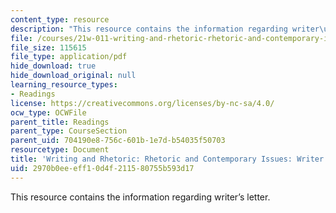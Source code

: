 ```yaml
---
content_type: resource
description: "This resource contains the information regarding writer\u2019s letter."
file: /courses/21w-011-writing-and-rhetoric-rhetoric-and-contemporary-issues-fall-2015/2970b0eeeff10d4f211580755b593d17_MIT21W_011F15_Writers.pdf
file_size: 115615
file_type: application/pdf
hide_download: true
hide_download_original: null
learning_resource_types:
- Readings
license: https://creativecommons.org/licenses/by-nc-sa/4.0/
ocw_type: OCWFile
parent_title: Readings
parent_type: CourseSection
parent_uid: 704190e8-756c-601b-1e7d-b54035f50703
resourcetype: Document
title: 'Writing and Rhetoric: Rhetoric and Contemporary Issues: Writer''s Letter'
uid: 2970b0ee-eff1-0d4f-2115-80755b593d17
---
```

This resource contains the information regarding writer’s letter.